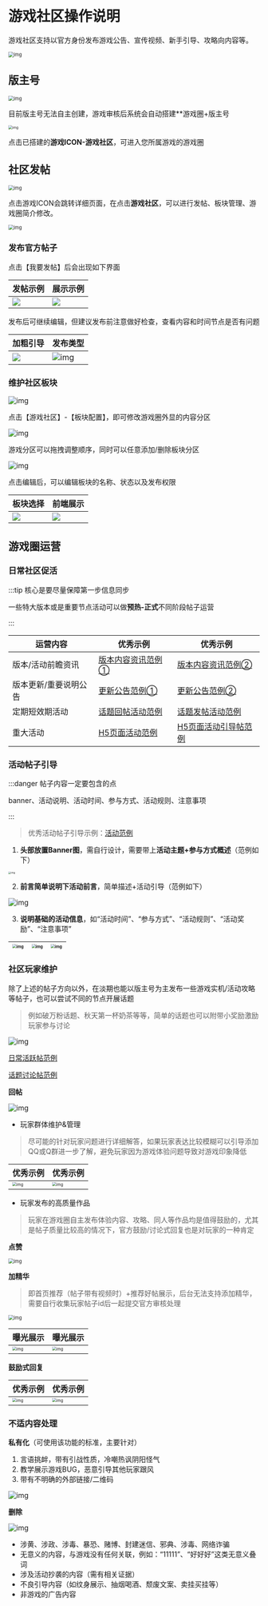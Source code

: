 # 游戏社区操作说明

游戏社区支持以官方身份发布游戏公告、宣传视频、新手引导、攻略向内容等。

<img src="https://arkimg.ark.online/1724563444539-2.webp" alt="img" style="zoom: 67%;" />

## 版主号

<img src="https://arkimg.ark.online/1724563444539-3.webp" alt="img" style="zoom:67%;" />

目前版主号无法自主创建，游戏审核后系统会自动搭建**游戏圈+版主号

<img src="https://arkimg.ark.online/1724563444543-33.webp" alt="img" style="zoom:50%;" />

点击已搭建的**游戏ICON-游戏社区**，可进入您所属游戏的游戏圈

## 社区发帖

<img src="https://arkimg.ark.online/1724563444539-5.webp" alt="img" style="zoom:67%;" />

点击游戏ICON会跳转详细页面，在点击**游戏社区**，可以进行发帖、板块管理、游戏圈简介修改。

<img src="https://arkimg.ark.online/1724563444539-6.webp" alt="img" style="zoom:67%;" />

### 发布官方帖子

点击【我要发帖】后会出现如下界面

| 发帖示例 | 展示示例 |
| ---- | ----- |
| ![](https://arkimg.ark.online/1724563444539-7.webp) | ![](https://arkimg.ark.online/1724563444539-8.webp) |

发布后可继续编辑，但建议发布前注意做好检查，查看内容和时间节点是否有问题

| 加粗引导 | 发布类型 |
| ---- | ----- |
| ![](https://arkimg.ark.online/1724563444539-9.webp) | ![img](https://arkimg.ark.online/1724563444539-10.webp) |

### 维护社区板块

<img src="https://arkimg.ark.online/1724563444539-11.webp" alt="img" style="zoom:100%;" />

点击【游戏社区】-【板块配置】，即可修改游戏圈外显的内容分区

<img src="https://arkimg.ark.online/1724563444540-12.webp" alt="img" style="zoom:100%;" />

游戏分区可以拖拽调整顺序，同时可以任意添加/删除板块分区

<img src="https://arkimg.ark.online/1724563444540-13.webp" alt="img" style="zoom:100%;" />

点击编辑后，可以编辑板块的名称、状态以及发布权限

| 板块选择 | 前端展示 |
| ---- | ----- |
| ![](https://arkimg.ark.online/1724563444540-14.webp) | ![](https://arkimg.ark.online/1724563444540-15.webp) |


## 游戏圈运营

### 日常社区促活

:::tip 核心是要尽量保障第一步信息同步

一些特大版本或是重要节点活动可以做**预热-正式**不同阶段帖子运营

:::

| 运营内容 | 优秀示例 | 优秀示例 |
| --------------------- | ------------------------------------------------------------ | ------------------------------------------------------------ |
| 版本/活动前瞻资讯     | [版本内容资讯范例①](https://app-external.233lyly.com/proxy/postdetails/?source=Link&shareId=2C0Y8d7J0FsZ002GS09JCoT39rGvl686IgCp3Ahh&postid=1821006759046967296) | [版本内容资讯范例②](https://app-external.233lyly.com/proxy/postdetails/?source=Link&shareId=2C0ZUCeb0Gw40V02GFShAhj9GRlg68IiRUFbiCWo&postid=1820425652680249344) |
| 版本更新/重要说明公告 | [更新公告范例①](https://app-external.233lyly.com/proxy/postdetails/?source=Link&shareId=2C0aJYie0HL002GRy4N9Gnl68ISFapXmUcayRB46&postid=1824387669681344512) | [更新公告范例②](https://app-external.233lyly.com/proxy/postdetails/?source=Link&shareId=2C0XESY90DP8060k2BGSTYx89Gl6668KoIHEx3Ls&postid=1813156590555922432) |
| 定期短效期活动        | [话题回帖活动范例](https://app-external.233lyly.com/proxy/postdetails/?source=Link&shareId=2C0ZDRvJ0ERB06072GSFGqXr9EGl658IpGO4E6lX&postid=1810574927152844800) | [话题发帖活动范例](https://app-external.233lyly.com/proxy/postdetails/?source=Link&shareId=2C0VswC50FSL0Q0n2GSHj2wG90Gpl06V8IsEvsGZ&postid=1818466136392671232) |
| 重大活动              | [H5页面活动范例](https://na.233she.cn/#/activeModal/comprehensive?id=1369&source=5) | [H5页面活动引导帖范例](https://app-external.233lyly.com/proxy/postdetails/?source=Link&shareId=2C0YRJ250HlE0X0T2GSLAn9Glf6a8kIkxL9xuCDw&postid=1823531570382295040) |


### 活动帖子引导

:::danger 帖子内容一定要包含的点

banner、活动说明、活动时间、参与方式、活动规则、注意事项

:::

> 优秀活动帖子引导示例：[活动范例](https://app-external.233lyly.com/proxy/postdetails/?source=Link&shareId=2C0Wvokn0HIa0V0z2QGpJXxVMW9LGl685KCejKFM&postid=1818466136392671232)

1. **头部放置Banner图**，需自行设计，需要带上**活动主题+参与方式概述**（范例如下）

<img src="https://arkimg.ark.online/1724563444540-16.webp" alt="img" style="zoom: 33%;" />

2. **前言简单说明下活动前言**，简单描述+活动引导（范例如下）

![img](https://arkimg.ark.online/1724563444540-17.webp)

3. **说明基础的活动信息**，如“活动时间”、“参与方式”、“活动规则”、“活动奖励”、“注意事项”

| <img src="https://arkimg.ark.online/1724563444540-18.webp" alt="img" style="zoom:50%;" /> | <img src="https://arkimg.ark.online/1724563444540-19.webp" alt="img" style="zoom:50%;" /> | <img src="https://arkimg.ark.online/1724563444540-20.webp" alt="img" style="zoom:50%;" /> |
| ----------------- | ------------------------------------------------------------ | ------------------------------------------------------------ |

### 社区玩家维护

除了上述的帖子方向以外，在淡期也能以版主号为主发布一些游戏实机/活动攻略等帖子，也可以尝试不同的节点开展话题
> 例如破万粉话题、秋天第一杯奶茶等等，简单的话题也可以附带小奖励激励玩家参与讨论

![img](https://arkimg.ark.online/1724563444540-21.webp)

[日常活跃帖范例](https://app-external.233lyly.com/proxy/postdetails/?source=Link&shareId=2C0ZDem90I6D002FGTKNBfYJ9Gls6R8LzgrwaVxo&postid=1821113546686222336)

[话题讨论帖范例](https://app-external.233lyly.com/proxy/postdetails/?source=Link&shareId=2C0a7nsX0Flt002GTLrG99Gl638bM2EEKF2VKgYq&postid=1825489619457019904)

**回帖**

![img](https://arkimg.ark.online/1724563444540-22.webp)

- 玩家群体维护&管理

> 尽可能的针对玩家问题进行详细解答，如果玩家表达比较模糊可以引导添加QQ或Q群进一步了解，避免玩家因为游戏体验问题导致对游戏印象降低

| 优秀示例 | 优秀示例 |
| ---- | ----- |
| <img src="https://arkimg.ark.online/1724563444540-23.webp" alt="img" style="zoom:50%;" /> | <img src="https://arkimg.ark.online/1724563444540-24.webp" alt="img" style="zoom:50%;" /> |

- 玩家发布的高质量作品

> 玩家在游戏圈自主发布体验内容、攻略、同人等作品均是值得鼓励的，尤其是帖子质量比较高的情况下，官方鼓励/讨论式回复也是对玩家的一种肯定

**点赞**

<img src="https://arkimg.ark.online/1724563444540-25.webp" alt="img" style="zoom: 67%;" />

**加精华**

> 即首页推荐（帖子带有视频时）+推荐好帖展示，后台无法支持添加精华，需要自行收集玩家帖子id后一起提交官方审核处理

<img src="https://arkimg.ark.online/1724563444540-26.webp" alt="img" style="zoom:67%;" />

| 曝光展示 | 曝光展示 |
| ---- | ----- |
| <img src="https://arkimg.ark.online/1724563444540-27.webp" alt="img" style="zoom: 50%;" /> | <img src="https://arkimg.ark.online/1724563444540-28.webp" alt="img" style="zoom:50%;" /> |

**鼓励式回复**

| 优秀示例 | 优秀示例 |
| ---- | ----- |
| <img src="https://arkimg.ark.online/1724563444540-29.webp" alt="img" style="zoom:50%;" /> | <img src="https://arkimg.ark.online/1724563444540-30.webp" alt="img" style="zoom:50%;" /> |

### 不适内容处理

**私有化**（可使用该功能的标准，主要针对）

1. 言语挑衅，带有引战性质，冷嘲热讽阴阳怪气
2. 教学展示游戏BUG，恶意引导其他玩家跟风
3. 带有不明确的外部链接/二维码

![img](https://arkimg.ark.online/1724563444541-31.webp)

**删除**

![img](https://arkimg.ark.online/1724563444541-32.webp)

- 涉黄、涉政、涉毒、暴恐、赌博、封建迷信、邪典、涉毒、网络诈骗
- 无意义的内容，与游戏没有任何关联，例如：“11111”、“好好好”这类无意义叠词
- 涉及活动抄袭的内容（需有相关证据）
- 不良引导内容（如纹身展示、抽烟喝酒、颓废文案、卖挂买挂等）
- 非游戏的广告内容
